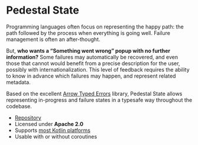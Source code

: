 # Pedestal State

Programming languages often focus on representing the happy path: the path followed by the process when everything is going well.
Failure management is often an after-thought.

But, **who wants a “Something went wrong” popup with no further information?** Some failures may automatically be recovered, and even those that cannot would benefit from a precise description for the user, possibly with internationalization. This level of feedback requires the ability to know in advance which failures may happen, and represent related metadata.

Based on the excellent [Arrow Typed Errors](https://arrow-kt.io/learn/typed-errors/working-with-typed-errors/) library, Pedestal State allows representing in-progress and failure states in a typesafe way throughout the codebase.

<div class="grid cards" markdown>

- [Repository](https://gitlab.com/opensavvy/groundwork/pedestal)
- Licensed under **Apache 2.0**
- Supports [most Kotlin platforms](../supported-platforms.md)
- Usable with or without coroutines

</div>
